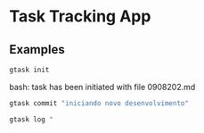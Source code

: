 # Task Tracking App

## Examples

``` bash
gtask init
```

bash: task has been initiated with file 0908202.md

``` bash
gtask commit "iniciando novo desenvolvimento"
```

``` bash
gtask log "
``` 